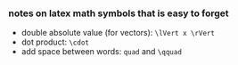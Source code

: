 ### notes on latex math symbols that is easy to forget 
* double absolute value (for vectors): `\lVert x \rVert`
* dot product: `\cdot` 
* add space between words: `quad` and `\qquad`
